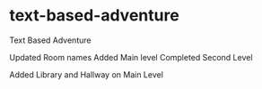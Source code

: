 # text-based-adventure
Text Based Adventure

Updated Room names
Added Main level
Completed Second Level

Added Library and Hallway on Main Level